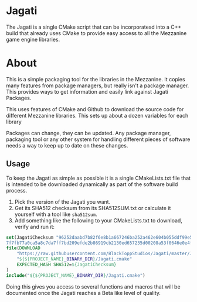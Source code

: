 # Jagati

The Jagati is a single CMake script that can be incorporatesd into a C++ build that already uses CMake to provide easy access to all the Mezzanine game engine libraries.

# About

This is a simple packaging tool for the libraries in the Mezzanine. It copies many features from package managers, but really isn't a package manager. This provides ways to get information and easily link against Jagati Packages.

This uses features of CMake and Github to download the source code for different Mezzanine libraries. This sets up about a dozen variables for each library

Packages can change, they can be updated. Any package manager, packaging tool or any other system for handling different pieces of software needs a way to keep up to date on these changes. 

## Usage 

To keep the Jagati as simple as possible it is a single CMakeLists.txt file that is intended to be downloaded dynamically as part of the software build process.

1. Pick the version of the Jagati you want.
2. Get its SHA512 checksum from its SHA512SUM.txt or calculate it yourself with a tool like `sha512sum`.
3. Add something like the following to your CMakeLists.txt to download, verify and run it:

```CMake
set(JagatiChecksum "96252daabd7b82f6e8b1a667246ba252a462e604b055ddf99e5157\
7f7fb77a0ca5a8c7da7ff7bd209efde2b86919cb2130ed657235d00208a53f0646e0e4f5ba")
file(DOWNLOAD
    "https://raw.githubusercontent.com/BlackToppStudios/Jagati/master/Jagati.cmake"
    "${${PROJECT_NAME}_BINARY_DIR}/Jagati.cmake"
    EXPECTED_HASH SHA512=${JagatiChecksum}
)
include("${${PROJECT_NAME}_BINARY_DIR}/Jagati.cmake")
```

Doing this gives you access to several functions and macros that will be documented once the Jagati reaches a Beta like level of quality.
